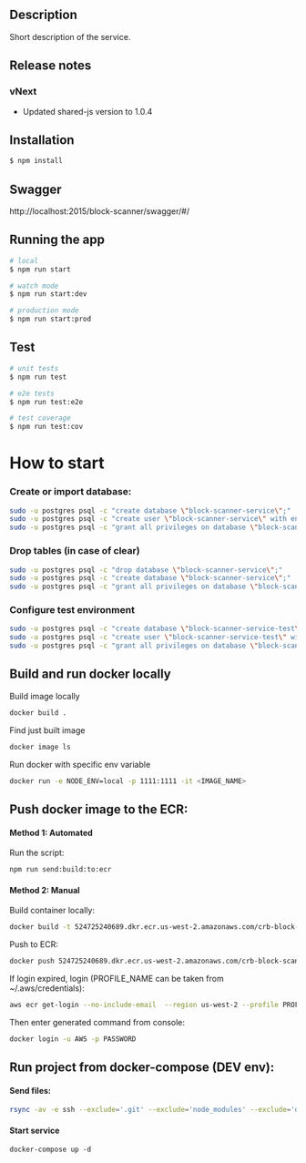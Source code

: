 ## Description

Short description of the service.

## Release notes
### vNext
* Updated shared-js version to 1.0.4

## Installation

```bash
$ npm install
```

## Swagger
http://localhost:2015/block-scanner/swagger/#/

## Running the app

```bash
# local
$ npm run start

# watch mode
$ npm run start:dev

# production mode
$ npm run start:prod
```

## Test

```bash
# unit tests
$ npm run test

# e2e tests
$ npm run test:e2e

# test coverage
$ npm run test:cov
```

# How to start

### Create or import database:
```bash
sudo -u postgres psql -c "create database \"block-scanner-service\";"
sudo -u postgres psql -c "create user \"block-scanner-service\" with encrypted password 'block-scanner-service';"
sudo -u postgres psql -c "grant all privileges on database \"block-scanner-service\" to \"block-scanner-service\";"
```

### Drop tables (in case of clear)
```bash
sudo -u postgres psql -c "drop database \"block-scanner-service\";"
sudo -u postgres psql -c "create database \"block-scanner-service\";"
sudo -u postgres psql -c "grant all privileges on database \"block-scanner-service\" to \"block-scanner-service\";"
```

### Configure test environment
```bash
sudo -u postgres psql -c "create database \"block-scanner-service-test\";"
sudo -u postgres psql -c "create user \"block-scanner-service-test\" with encrypted password 'block-scanner-service-test';"
sudo -u postgres psql -c "grant all privileges on database \"block-scanner-service-test\" to \"block-scanner-service-test\";"
```

## Build and run docker locally
Build image locally
```bash
docker build .
```
Find just built image
```bash
docker image ls
```
Run docker with specific env variable
```bash
docker run -e NODE_ENV=local -p 1111:1111 -it <IMAGE_NAME>
```

## Push docker image to the ECR:
#### Method 1: Automated
Run the script:
```bash
npm run send:build:to:ecr
```

#### Method 2: Manual
Build container locally:
```bash
docker build -t 524725240689.dkr.ecr.us-west-2.amazonaws.com/crb-block-scanner-service:latest .
```
Push to ECR:
```bash
docker push 524725240689.dkr.ecr.us-west-2.amazonaws.com/crb-block-scanner-service:latest
```
If login expired, login (PROFILE_NAME can be taken from ~/.aws/credentials):
```bash
aws ecr get-login --no-include-email  --region us-west-2 --profile PROFILE_NAME
```
Then enter generated command from console:
```bash
docker login -u AWS -p PASSWORD
```
## Run project from docker-compose (DEV env):
#### Send files:
```bash
rsync -av -e ssh --exclude='.git' --exclude='node_modules' --exclude='dist' --exclude='pgdata-block-scanner' ./ block_scanner_api:/root/block-scanner
```
#### Start service
```
docker-compose up -d
```
